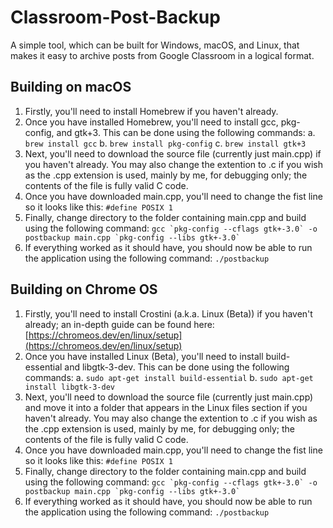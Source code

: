 # Classroom-Post-Backup
A simple tool, which can be built for Windows, macOS, and Linux, that makes it easy to archive posts from Google Classroom in a logical format.

## Building on macOS
  1. Firstly, you'll need to install Homebrew if you haven't already.
  2. Once you have installed Homebrew, you'll need to install gcc, pkg-config, and gtk+3. This can be done using the following commands:
    a. `brew install gcc`
    b. `brew install pkg-config`
    c. `brew install gtk+3`
  3. Next, you'll need to download the source file (currently just main.cpp) if you haven't already. You may also change the extention to .c if you wish as the .cpp extension is used, mainly by me, for debugging only; the contents of the file is fully valid C code.
  4. Once you have downloaded main.cpp, you'll need to change the fist line so it looks like this:
    `#define POSIX 1`
  5. Finally, change directory to the folder containing main.cpp and build using the following command:
    ``gcc `pkg-config --cflags gtk+-3.0` -o postbackup main.cpp `pkg-config --libs gtk+-3.0` ``
  6. If everything worked as it should have, you should now be able to run the application using the following command:
    `./postbackup`

## Building on Chrome OS
  1. Firstly, you'll need to install Crostini (a.k.a. Linux (Beta)) if you haven't already; an in-depth guide can be found here: [https://chromeos.dev/en/linux/setup](https://chromeos.dev/en/linux/setup)
  2. Once you have installed Linux (Beta), you'll need to install build-essential and libgtk-3-dev. This can be done using the following commands:
    a. `sudo apt-get install build-essential`
    b. `sudo apt-get install libgtk-3-dev`
  3. Next, you'll need to download the source file (currently just main.cpp) and move it into a folder that appears in the Linux files section if you haven't already. You may also change the extention to .c if you wish as the .cpp extension is used, mainly by me, for debugging only; the contents of the file is fully valid C code.
  4. Once you have downloaded main.cpp, you'll need to change the fist line so it looks like this:
    `#define POSIX 1`
  5. Finally, change directory to the folder containing main.cpp and build using the following command:
    ``gcc `pkg-config --cflags gtk+-3.0` -o postbackup main.cpp `pkg-config --libs gtk+-3.0` ``
  6. If everything worked as it should have, you should now be able to run the application using the following command:
    `./postbackup`

